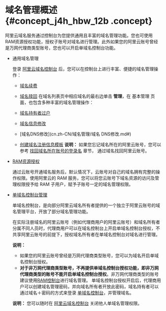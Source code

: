 # 域名管理概述 {#concept_j4h_hbw_12b .concept}

阿里云域名服务通过控制台为您提供通用且丰富的域名管理功能。您也可使用RAM资源授权功能，授权子账号对域名进行管理。此外如果您的阿里云账号曾经是万网代理商类型账号，您也可以开启单域名控制台功能。

-   通用域名管理

    登录 [阿里云域名控制台](https://netcn.console.aliyun.com/core/domain/list) 后，您可以在控制台上进行丰富、便捷的域名管理操作：

    -   [域名续费](cn.zh-CN/域名管理/域名续费.md#)
    -   [域名赎回](cn.zh-CN/域名管理/阿里云域名赎回.md#)
    在域名列表页中相应域名的最右边单击 **管理**，在 基本管理 页面，也包含多种丰富的域名管理操作：

    -   [域名持有者过户](cn.zh-CN/域名管理/域名持有者过户.md#)
    -   [域名信息修改](cn.zh-CN/域名管理/域名信息修改.md#)
    -   [域名DNS修改](cn.zh-CN/域名管理/域名 DNS修改.md#)
    -   [创建域名注册信息模板](cn.zh-CN/域名管理/创建域名注册信息模板.md#)
    **说明：** 如果您忘记域名所在的阿里云账号，您可以参考 [找回域名所在账号的登录名](../../../../../cn.zh-CN/域名安全/通过域名找回用户名.md#) 章节， 通过域名找回阿里云账号。

-   [RAM资源授权](cn.zh-CN/域名管理/RAM资源授权-域名/概述.md#)

    通过云账号开通域名服务后，默认情况下，云账号对自己的域名拥有完整的操作权限。使用阿里云的 RAM 服务，您可以将您云账号下域名资源的访问及管理权限授予给 RAM 子用户，赋予子账号一定的域名管理权限。

-   [单域名控制台管理](cn.zh-CN/域名管理/单域名控制台授权.md#)

    单域名控制台，是向部分阿里云域名所有者提供的一个独立于阿里云账号的域名管理平台，开放了部分域名管理功能。

    在实际注册域名的阿里云账号（例如代理商用户的阿里云账号）和域名所有者分属不同人员时，代理商用户可以在域名控制台上开启单域名控制台授权，不共享阿里云账号的前提下，授权域名所有者在单域名控制台对域名进行管理。

    **说明：** 

    -   如果您的阿里云账号曾经是万网代理商类型账号，您可以为域名开启单域名控制台授权。
    -   **对于非万网代理商类型账号，不再提供单域名控制台授权功能，即非万网代理商类型的账号不能开启单域名控制台授权**。非万网代理商类型的账号建议使用[RAM控制台](https://ram.console.aliyun.com/)进行域名管理。
    单域名控制台授权开启后，代理商用户可以创建域名管理密码，并向域名所有者开放此密码，域名持有者可以通过域名＋密码的方式来登录 [单域名控制台](http://dc.www.net.cn/login/loginx)，并管理域名。

    **说明：** 您可以随时在 [阿里云域名控制台](https://netcn.console.aliyun.com/core/domain/list) 关闭他人单域名管理权限。


